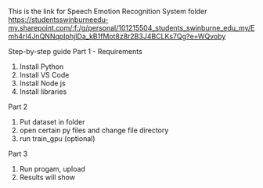 This is the link for Speech Emotion Recognition System folder
https://studentsswinburneedu-my.sharepoint.com/:f:/g/personal/101215504_students_swinburne_edu_my/Emh4rI4JnQNNqpIphjIDa_kB1fMot8z8r2B3J4BCLKs7Qg?e=WQvoby

Step-by-step guide
Part 1 - Requirements
1) Install Python
2) Install VS Code
3) Install Node js
4) Install libraries

Part 2
1) Put dataset in folder
2) open certain py files and change file directory
3) run train_gpu (optional)

Part 3
1) Run progam, upload
2) Results will show
